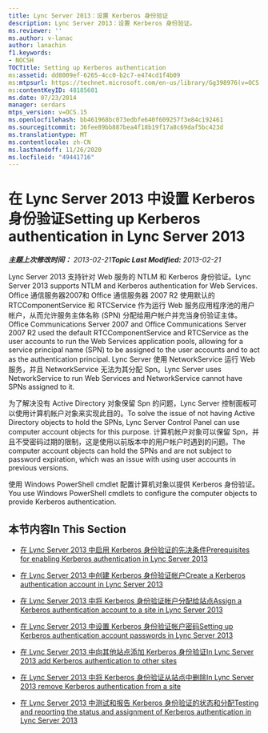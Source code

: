 ```yaml
---
title: Lync Server 2013：设置 Kerberos 身份验证
description: Lync Server 2013：设置 Kerberos 身份验证。
ms.reviewer: ''
ms.author: v-lanac
author: lanachin
f1.keywords:
- NOCSH
TOCTitle: Setting up Kerberos authentication
ms:assetid: dd8009ef-6265-4cc0-b2c7-e474cd1f4b09
ms:mtpsurl: https://technet.microsoft.com/en-us/library/Gg398976(v=OCS.15)
ms:contentKeyID: 48185601
ms.date: 07/23/2014
manager: serdars
mtps_version: v=OCS.15
ms.openlocfilehash: bb461968bc073edbfe640f609257f3e84c192461
ms.sourcegitcommit: 36fee89bb887bea4f18b19f17a8c69daf5bc423d
ms.translationtype: MT
ms.contentlocale: zh-CN
ms.lasthandoff: 11/26/2020
ms.locfileid: "49441716"
---
```

# <a name="setting-up-kerberos-authentication-in-lync-server-2013"></a><span data-ttu-id="2df7e-103">在 Lync Server 2013 中设置 Kerberos 身份验证</span><span class="sxs-lookup"><span data-stu-id="2df7e-103">Setting up Kerberos authentication in Lync Server 2013</span></span>

<div data-xmlns="http://www.w3.org/1999/xhtml">

<div class="topic" data-xmlns="http://www.w3.org/1999/xhtml" data-msxsl="urn:schemas-microsoft-com:xslt" data-cs="https://msdn.microsoft.com/">

<div data-asp="https://msdn2.microsoft.com/asp">



</div>

<div id="mainSection">

<div id="mainBody"><span data-ttu-id="2df7e-104">

<span> </span></span><span class="sxs-lookup"><span data-stu-id="2df7e-104">

<span> </span></span></span>

<span data-ttu-id="2df7e-105">_**主题上次修改时间：** 2013-02-21_</span><span class="sxs-lookup"><span data-stu-id="2df7e-105">_**Topic Last Modified:** 2013-02-21_</span></span>

<span data-ttu-id="2df7e-106">Lync Server 2013 支持针对 Web 服务的 NTLM 和 Kerberos 身份验证。</span><span class="sxs-lookup"><span data-stu-id="2df7e-106">Lync Server 2013 supports NTLM and Kerberos authentication for Web Services.</span></span> <span data-ttu-id="2df7e-107">Office 通信服务器2007和 Office 通信服务器 2007 R2 使用默认的 RTCComponentService 和 RTCService 作为运行 Web 服务应用程序池的用户帐户，从而允许服务主体名称 (SPN) 分配给用户帐户并充当身份验证主体。</span><span class="sxs-lookup"><span data-stu-id="2df7e-107">Office Communications Server 2007 and Office Communications Server 2007 R2 used the default RTCComponentService and RTCService as the user accounts to run the Web Services application pools, allowing for a service principal name (SPN) to be assigned to the user accounts and to act as the authentication principal.</span></span> <span data-ttu-id="2df7e-108">Lync Server 使用 NetworkService 运行 Web 服务，并且 NetworkService 无法为其分配 Spn。</span><span class="sxs-lookup"><span data-stu-id="2df7e-108">Lync Server uses NetworkService to run Web Services and NetworkService cannot have SPNs assigned to it.</span></span>

<span data-ttu-id="2df7e-109">为了解决没有 Active Directory 对象保留 Spn 的问题，Lync Server 控制面板可以使用计算机帐户对象来实现此目的。</span><span class="sxs-lookup"><span data-stu-id="2df7e-109">To solve the issue of not having Active Directory objects to hold the SPNs, Lync Server Control Panel can use computer account objects for this purpose.</span></span> <span data-ttu-id="2df7e-110">计算机帐户对象可以保留 Spn，并且不受密码过期的限制，这是使用以前版本中的用户帐户时遇到的问题。</span><span class="sxs-lookup"><span data-stu-id="2df7e-110">The computer account objects can hold the SPNs and are not subject to password expiration, which was an issue with using user accounts in previous versions.</span></span>

<span data-ttu-id="2df7e-111">使用 Windows PowerShell cmdlet 配置计算机对象以提供 Kerberos 身份验证。</span><span class="sxs-lookup"><span data-stu-id="2df7e-111">You use Windows PowerShell cmdlets to configure the computer objects to provide Kerberos authentication.</span></span>

<div>

## <a name="in-this-section"></a><span data-ttu-id="2df7e-112">本节内容</span><span class="sxs-lookup"><span data-stu-id="2df7e-112">In This Section</span></span>

  - [<span data-ttu-id="2df7e-113">在 Lync Server 2013 中启用 Kerberos 身份验证的先决条件</span><span class="sxs-lookup"><span data-stu-id="2df7e-113">Prerequisites for enabling Kerberos authentication in Lync Server 2013</span></span>](lync-server-2013-prerequisites-for-enabling-kerberos-authentication.md)

  - [<span data-ttu-id="2df7e-114">在 Lync Server 2013 中创建 Kerberos 身份验证帐户</span><span class="sxs-lookup"><span data-stu-id="2df7e-114">Create a Kerberos authentication account in Lync Server 2013</span></span>](lync-server-2013-create-a-kerberos-authentication-account.md)

  - [<span data-ttu-id="2df7e-115">在 Lync Server 2013 中将 Kerberos 身份验证帐户分配给站点</span><span class="sxs-lookup"><span data-stu-id="2df7e-115">Assign a Kerberos authentication account to a site in Lync Server 2013</span></span>](lync-server-2013-assign-a-kerberos-authentication-account-to-a-site.md)

  - [<span data-ttu-id="2df7e-116">在 Lync Server 2013 中设置 Kerberos 身份验证帐户密码</span><span class="sxs-lookup"><span data-stu-id="2df7e-116">Setting up Kerberos authentication account passwords in Lync Server 2013</span></span>](lync-server-2013-setting-up-kerberos-authentication-account-passwords.md)

  - [<span data-ttu-id="2df7e-117">在 Lync Server 2013 中向其他站点添加 Kerberos 身份验证</span><span class="sxs-lookup"><span data-stu-id="2df7e-117">In Lync Server 2013 add Kerberos authentication to other sites</span></span>](lync-server-2013-add-kerberos-authentication-to-other-sites.md)

  - [<span data-ttu-id="2df7e-118">在 Lync Server 2013 中将 Kerberos 身份验证从站点中删除</span><span class="sxs-lookup"><span data-stu-id="2df7e-118">In Lync Server 2013 remove Kerberos authentication from a site</span></span>](lync-server-2013-remove-kerberos-authentication-from-a-site.md)

  - [<span data-ttu-id="2df7e-119">在 Lync Server 2013 中测试和报告 Kerberos 身份验证的状态和分配</span><span class="sxs-lookup"><span data-stu-id="2df7e-119">Testing and reporting the status and assignment of Kerberos authentication in Lync Server 2013</span></span>](lync-server-2013-testing-and-reporting-the-status-and-assignment-of-kerberos-authentication.md)

<span data-ttu-id="2df7e-120"></div>

</div>

<span> </span>

</div>

</div>

</span><span class="sxs-lookup"><span data-stu-id="2df7e-120"></div>

</div>

<span> </span>

</div>

</div>

</span></span></div>

